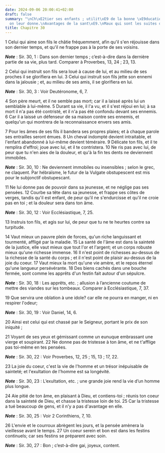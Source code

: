```yaml
---
date: 2024-09-06 20:00:41+02:00
draft: false
summary: "\nCh\xE2tier ses enfants ; utilit\xE9 de la bonne \xE9ducation qu\u2019\
  on leur donne.\nAvantages de la sant\xE9.\nMaux qui sont les suites de la tristesse.\n"
title: Chapitre 30
---
```





1 Celui qui aime son fils le châtie fréquemment, afin qu'il s'en réjouisse dans son dernier temps, et qu'il ne frappe pas à la porte de ses voisins.

***Note*** :  Sir. 30, 1 : Dans son dernier temps ; c’est-à-dire dans la dernière partie de sa vie, plus tard. Comparer à Proverbes, 13, 24 ; 23, 13.

2 Celui qui instruit son fils sera loué à cause de lui, et au milieu de ses proches il se glorifiera en lui. 3 Celui qui instruit son fils jette son ennemi dans la jalousie ; et, au milieu de ses amis, il se glorifiera en lui.

***Note*** :  Sir. 30, 3 : Voir Deutéronome, 6, 7.

4 Son père meurt, et il ne semble pas mort; car il a laissé après lui un semblable à lui-même. 5 Durant sa vie, il l'a vu, et il s'est réjoui en lui; à sa mort il n'a pas été contristé, et il n'a pas été confondu devant ses ennemis. 6 Car il a laissé un défenseur de sa maison contre ses ennemis, et quelqu'un qui montrera de la reconnaissance envers ses amis.


7 Pour les âmes de ses fils il bandera ses propres plaies; et à chaque parole ses entrailles seront émues. 8 Un cheval indompté devient intraitable, et l'enfant abandonné à lui-même devient téméraire. 9 Délicate ton fils, et il te remplira d'effroi; joue avec lui, et il te contristera. 10 Ne ris pas avec lui, de peur que tu n'en aies de la douleur, et qu'à la fin tes dents ne deviennent immobiles.

***Note*** :  Sir. 30, 10 : Ne deviennent immobiles ou insensibles ; selon le grec, ne claquent. Par hébraïsme, le futur de la Vulgate obstupescent est mis pour le subjonctif obstupescant.

11 Ne lui donne pas de pouvoir dans sa jeunesse, et ne néglige pas ses pensées. 12 Courbe sa tête dans sa jeunesse, et frappe ses côtes de verges, tandis qu'il est enfant, de peur qu'il ne s'endurcisse et qu'il ne croie pas en toi ; et la douleur sera dans ton âme.

***Note*** :  Sir. 30, 12 : Voir Ecclésiastique, 7, 25.

13 Instruis ton fils, et agis sur lui, de peur que tu ne te heurtes contre sa turpitude.


14 Vaut mieux un pauvre plein de forces, qu'un riche languissant et tourmenté, affligé par la maladie. 15 La santé de l'âme est dans la sainteté de la justice, elle vaut mieux que tout l'or et l'argent; et un corps robuste mieux qu'une richesse immense. 16 Il n'est point de richesses au-dessus de la richesse de la santé du corps ; et il n'est point de plaisir au-dessus de la joie du coeur. 17 Vaut mieux la mort qu'une vie amère, et le repos éternel qu'une langueur persévérante. 18 Des biens cachés dans une bouche fermée, sont comme les apprêts d'un festin fait autour d'un sépulcre.

***Note*** :  Sir. 30, 18 : Les apprêts, etc. ; allusion à l’ancienne coutume de mettre des viandes sur les tombeaux. Comparer à Ecclésiastique, 7, 37.

19 Que servira une oblation à une idole? car elle ne pourra en manger, ni en respirer l'odeur;

***Note*** :  Sir. 30, 19 : Voir Daniel, 14, 6.

20 Ainsi est celui qui est chassé par le Seigneur, portant le prix de son iniquité ;


21 Voyant de ses yeux et gémissant comme un eunuque embrassant une vierge et soupirant. 22 Ne donne pas de tristesse à ton âme, et ne t'afflige pas toi-même en tes pensées.

***Note*** :  Sir. 30, 22 : Voir Proverbes, 12, 25 ; 15, 13 ; 17, 22.

23 La joie du coeur, c'est la vie de l'homme et un trésor inépuisable de sainteté; et l'exultation de l'homme est sa longévité.

***Note*** :  Sir. 30, 23 : L’exultation, etc. ; une grande joie rend la vie d’un homme plus longue.

24 Aie pitié de ton âme, en plaisant à Dieu, et contiens-toi ; réunis ton coeur dans la sainteté de Dieu, et chasse la tristesse loin de toi. 25 Car la tristesse a tué beaucoup de gens, et il n'y a pas d'avantage en elle.

***Note*** :  Sir. 30, 25 : Voir 2 Corinthiens, 7, 10.

26 L'envie et le courroux abrègent les jours, et la pensée amènera la vieillesse avant le temps. 27 Un coeur serein et bon est dans les festins continuels; car ses festins se préparent avec soin.

***Note*** :  Sir. 30, 27 : Bon ; c’est-à-dire gai, joyeux, content.

